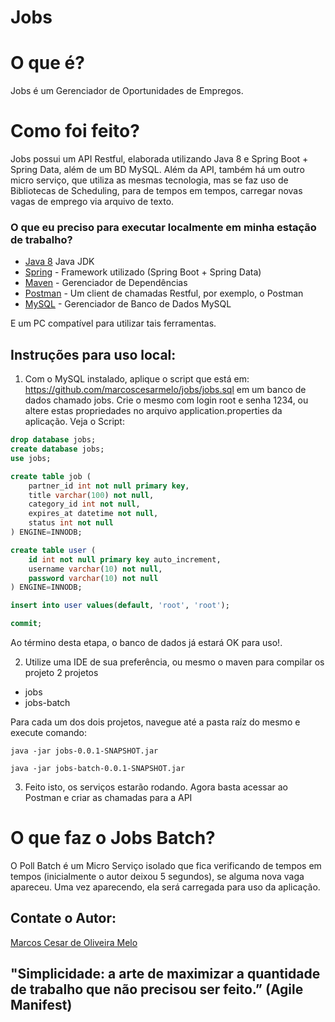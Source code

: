 # Jobs

# O que é?
Jobs é um Gerenciador de Oportunidades de Empregos.


# Como foi feito?
Jobs possui um API Restful, elaborada utilizando Java 8 e Spring Boot + Spring Data, além de um BD MySQL.
Além da API, também há um outro micro serviço, que utiliza as mesmas tecnologia, mas se faz uso de Bibliotecas de Scheduling, para de tempos em tempos, carregar novas vagas de emprego via arquivo de texto.

### O que eu preciso para executar localmente em minha estação de trabalho?
* [Java 8](http://www.oracle.com/technetwork/java/javase/downloads/jdk8-downloads-2133151.html) Java JDK 
* [Spring](http://spring.io/) - Framework utilizado (Spring Boot + Spring Data)
* [Maven](https://maven.apache.org/) - Gerenciador de Dependências
* [Postman](https://www.getpostman.com/) - Um client de chamadas Restful, por exemplo, o Postman
* [MySQL](https://www.mysql.com/downloads/) - Gerenciador de Banco de Dados MySQL

E um PC compatível para utilizar tais ferramentas.

## Instruções para uso local:

1. Com o MySQL instalado, aplique o script que está em:
https://github.com/marcoscesarmelo/jobs/jobs.sql
em um banco de dados chamado jobs. Crie o mesmo com login root e senha 1234, ou altere estas propriedades no arquivo application.properties da aplicação.
Veja o Script:
```SQL
drop database jobs;
create database jobs;
use jobs;

create table job (
	partner_id int not null primary key,
	title varchar(100) not null,
	category_id int not null,
	expires_at datetime not null,
	status int not null
) ENGINE=INNODB;

create table user (
	id int not null primary key auto_increment,
	username varchar(10) not null,
	password varchar(10) not null
) ENGINE=INNODB;

insert into user values(default, 'root', 'root');

commit;
```
Ao término desta etapa, o banco de dados já estará OK para uso!.

2. Utilize uma IDE de sua preferência, ou mesmo o maven para compilar os projeto 2 projetos
- jobs 
- jobs-batch

Para cada um dos dois projetos, navegue até a pasta raíz do mesmo e execute comando:

```DOS
java -jar jobs-0.0.1-SNAPSHOT.jar 
```
```DOS
java -jar jobs-batch-0.0.1-SNAPSHOT.jar
```
3. Feito isto, os serviços estarão rodando. Agora basta acessar ao Postman e criar as chamadas para a API

# O que faz o Jobs Batch?
O Poll Batch é um Micro Serviço isolado que fica verificando de tempos em tempos (inicialmente o autor deixou 5 segundos), se alguma nova vaga apareceu. Uma vez aparecendo, ela será carregada para uso da aplicação.

## Contate o Autor:
[Marcos Cesar de Oliveira Melo](https://www.linkedin.com/in/marcoscesarmelo/)

## "Simplicidade: a arte de maximizar a quantidade de trabalho que não precisou ser feito.” (Agile Manifest)
